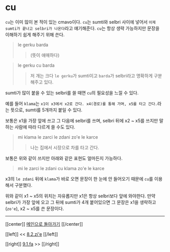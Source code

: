 # cu

`cu`는 이미 많이 본 적이 있는 cmavo이다. `cu`는 sumti와 selbri 사이에 넣어서 `이제 sumti가 끝나고 selbri가 나온다`라고 얘기해준다. `cu`는 항상 생략 가능하지만 문장을 이해하기 쉽게 해주기 위해 쓴다.

> le gerku barda
>> (뜻이 애매하다)

> le gerku cu barda
>> 저 개는 크다
>> `le gerku`가 sumti이고 `barda`가 selbri라고 명확하게 구분해주고 있다.

sumti가 많이 붙을 수 있는 selbri를 쓸 때면 `cu`의 필요성을 느낄 수 있다.

예를 들어 `klama`는 `x1이 x3에서 x2로 간다. x4(경로)를 통해 가며, x5를 타고 간다.`라는 뜻으로, sumti를 5개까지 붙일 수 있다.

보통은 x1을 가장 앞에 쓰고 그 다음에 selbri를 쓰며, selbri 뒤에 x2 ~ x5를 쓰지만 말하는 사람에 따라 다르게 쓸 수도 있다.

> mi klama le zarci le zdani zo'e le karce
>> 나는 집에서 시장으로 차를 타고 간다.

보통은 위와 같이 쓰지만 아래와 같은 표현도 얼마든지 가능하다.

> mi le zarci le zdani cu klama zo'e le karce

x3의 `le zdani` 뒤에 `klama`가 바로 오면 문장이 한 눈에 안 들어오기 때문에 `cu`를 이용해서 구분했다.

위와 같이 x1 ~ x5의 위치는 자유롭지만 x1은 항상 selbri보다 앞에 와야한다. 만약 selbri가 가장 앞에 오고 그 뒤에 sumti가 4개 붙어있으면 그 문장은 x1을 생략하고(`zo'e`), x2 ~ x5를 쓴 문장이다.

---

[[center]]
[메인으로 돌아가기](index.html)
[[/center]]

[[left]]
<< [8.2.zi'e](08_02_zi'e.html)
[[/left]]

[[right]]
[9.1.fa](09_01_fa.html) >>
[[/right]]